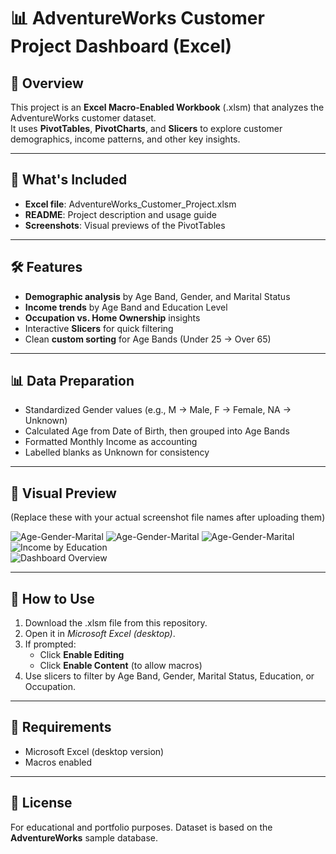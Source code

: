 # 📊 AdventureWorks Customer Project Dashboard (Excel)

## 📌 Overview
This project is an **Excel Macro‑Enabled Workbook** (.xlsm) that analyzes the AdventureWorks customer dataset.  
It uses **PivotTables**, **PivotCharts**, and **Slicers** to explore customer demographics, income patterns, and other key insights.

---

## 📂 What's Included
- **Excel file**: AdventureWorks_Customer_Project.xlsm
- **README**: Project description and usage guide
- **Screenshots**: Visual previews of the PivotTables

---

## 🛠 Features
- **Demographic analysis** by Age Band, Gender, and Marital Status
- **Income trends** by Age Band and Education Level
- **Occupation vs. Home Ownership** insights
- Interactive **Slicers** for quick filtering
- Clean **custom sorting** for Age Bands (Under 25 → Over 65)

---

## 📊 Data Preparation
- Standardized Gender values (e.g., M → Male, F → Female, NA → Unknown)
- Calculated Age from Date of Birth, then grouped into Age Bands
- Formatted Monthly Income as accounting
- Labelled blanks as Unknown for consistency

---

## 📸 Visual Preview
(Replace these with your actual screenshot file names after uploading them)

![Age-Gender-Marital](screenshots/gender_marital_status.png)
![Age-Gender-Marital](screenshots/age_distribution.png)
![Age-Gender-Marital](screenshots/monthly_average_income.png)  
![Income by Education](screenshots/occupation_educational_level.png)  
![Dashboard Overview](screenshots/marital_status_and_total_children.png)  

---

## 🚀 How to Use
1. Download the .xlsm file from this repository.
2. Open it in *Microsoft Excel (desktop)*.
3. If prompted:
   - Click **Enable Editing**
   - Click **Enable Content** (to allow macros)
4. Use slicers to filter by Age Band, Gender, Marital Status, Education, or Occupation.

---

## 📌 Requirements
- Microsoft Excel (desktop version)
- Macros enabled

---

## 📜 License
For educational and portfolio purposes. Dataset is based on the **AdventureWorks** sample database.